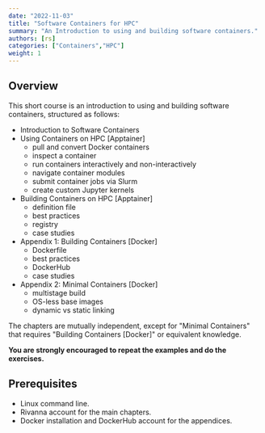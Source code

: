 ```yaml
---
date: "2022-11-03"
title: "Software Containers for HPC"
summary: "An Introduction to using and building software containers."
authors: [rs]
categories: ["Containers","HPC"]
weight: 1
---
```


## Overview
This short course is an introduction to using and building software containers, structured as follows:

- Introduction to Software Containers
- Using Containers on HPC [Apptainer]
    - pull and convert Docker containers
    - inspect a container
    - run containers interactively and non-interactively
    - navigate container modules
    - submit container jobs via Slurm
    - create custom Jupyter kernels
- Building Containers on HPC [Apptainer]
    - definition file
    - best practices
    - registry
    - case studies
- Appendix 1: Building Containers [Docker]
    - Dockerfile
    - best practices
    - DockerHub
    - case studies
- Appendix 2: Minimal Containers [Docker]
    - multistage build
    - OS-less base images
    - dynamic vs static linking

The chapters are mutually independent, except for "Minimal Containers" that requires "Building Containers [Docker]" or equivalent knowledge.

**You are strongly encouraged to repeat the examples and do the exercises.**

## Prerequisites
- Linux command line.
- Rivanna account for the main chapters.
- Docker installation and DockerHub account for the appendices.
